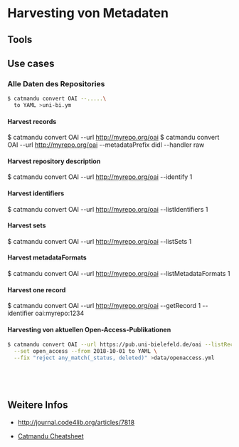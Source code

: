 # Harvesting von Metadaten

## Tools

## Use cases

### Alle Daten des Repositories

```bash
$ catmandu convert OAI --.....\
  to YAML >uni-bi.ym
```

#### Harvest records
$ catmandu convert OAI --url http://myrepo.org/oai
$ catmandu convert OAI --url http://myrepo.org/oai --metadataPrefix didl --handler raw

#### Harvest repository description
$ catmandu convert OAI --url http://myrepo.org/oai --identify 1

#### Harvest identifiers
$ catmandu convert OAI --url http://myrepo.org/oai --listIdentifiers 1

#### Harvest sets
$ catmandu convert OAI --url http://myrepo.org/oai --listSets 1

#### Harvest metadataFormats
$ catmandu convert OAI --url http://myrepo.org/oai --listMetadataFormats 1

#### Harvest one record
$ catmandu convert OAI --url http://myrepo.org/oai --getRecord 1 --identifier oai:myrepo:1234



#### Harvesting von aktuellen Open-Access-Publikationen

```bash
$ catmandu convert OAI --url https://pub.uni-bielefeld.de/oai --listRecords 1 \
  --set open_access --from 2018-10-01 to YAML \
  --fix "reject any_match(_status, deleted)" >data/openaccess.yml
```


```bash

```

```bash
```

```bash
```

```bash
```



## Weitere Infos

- http://journal.code4lib.org/articles/7818

- [Catmandu Cheatsheet](http://librecat.org/assets/catmandu_cheat_sheet.pdf)

